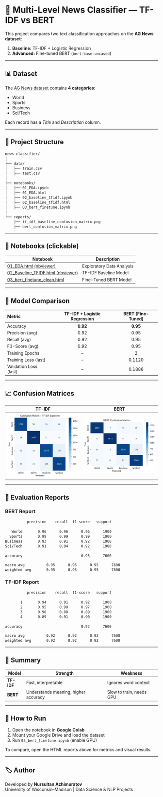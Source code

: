# 📰 Multi-Level News Classifier — TF-IDF vs BERT

This project compares two text classification approaches on the **AG News dataset**:
1. **Baseline:** TF-IDF + Logistic Regression  
2. **Advanced:** Fine-tuned BERT (`bert-base-uncased`)  

---

## 📊 Dataset
The [AG News dataset](https://www.kaggle.com/datasets/amananandrai/ag-news-classification-dataset) contains **4 categories**:
- World  
- Sports  
- Business  
- Sci/Tech  

Each record has a *Title* and *Description* column.

---

## 📁 Project Structure

```
news-classifier/
│
├── data/
│   ├── train.csv
│   ├── test.csv
│
├── notebooks/
│   ├── 01_EDA.ipynb
│   ├── 01_EDA.html
│   ├── 02_baseline_tfidf.ipynb
│   ├── 02_baseline_tfidf.html
│   ├── 03_bert_finetune.ipynb
│
└── reports/
    ├── tf_idf_baseline_confusion_matrix.png
    ├── bert_confusion_matrix.png
```

---


## 📘 Notebooks (clickable)

| Notebook | Description |
|-----------|--------------|
| [01_EDA.html (nbviewer)](https://nbviewer.org/github/drnursultan/news-classifier-tfidf-bert/blob/main/notebooks/01_EDA.html) | Exploratory Data Analysis |
| [02_Baseline_TFIDF.html (nbviewer)](https://nbviewer.org/github/drnursultan/news-classifier-tfidf-bert/blob/main/notebooks/02_baseline_tfidf.html) | TF-IDF Baseline Model |
| [03_bert_finetune_clean.html](notebooks/03_bert_finetune_clean.html) | Fine-Tuned BERT Model |

---

## 🧠 Model Comparison

| Metric | TF-IDF + Logistic Regression | BERT (Fine-Tuned) |
|:-------|:-----------------------------:|:-----------------:|
| Accuracy | **0.92** | **0.95** |
| Precision (avg) | 0.92 | 0.95 |
| Recall (avg) | 0.92 | 0.95 |
| F1-Score (avg) | 0.92 | 0.95 |
| Training Epochs | – | 2 |
| Training Loss (last) | – | 0.1120 |
| Validation Loss (last) | – | 0.1886 |

---

## 📈 Confusion Matrices

| TF-IDF | BERT |
|:------:|:----:|
| ![TF-IDF Confusion Matrix](reports/tf_idf_baseline_confusion_matrix.png) | ![BERT Confusion Matrix](reports/bert_confusion_matrix.png) |

---

## 🧩 Evaluation Reports

### BERT Report
```
          precision    recall  f1-score   support

   World       0.96      0.96      0.96      1900
  Sports       0.99      0.99      0.99      1900
Business       0.93      0.91      0.92      1900
Sci/Tech       0.91      0.94      0.92      1900

accuracy                           0.95      7600
```

```
macro avg          0.95      0.95      0.95      7600
weighted avg       0.95      0.95      0.95      7600
```
### TF-IDF Report

```
          precision    recall  f1-score   support

       1       0.94      0.91      0.92      1900
       2       0.95      0.98      0.97      1900
       3       0.90      0.88      0.89      1900
       4       0.89      0.91      0.90      1900

accuracy                           0.92      7600
```

```
macro avg          0.92      0.92      0.92      7600
weighted avg       0.92      0.92      0.92      7600
````
---

## 🧠 Summary

| Model | Strength | Weakness |
|--------|-----------|-----------|
| **TF-IDF** | Fast, interpretable | Ignores word context |
| **BERT** | Understands meaning, higher accuracy | Slow to train, needs GPU |

---

## 🚀 How to Run

1. Open the notebook in **Google Colab**  
2. Mount your Google Drive and load the dataset  
3. Run `03_bert_finetune.ipynb` (enable GPU)  

To compare, open the HTML reports above for metrics and visual results.

---

## 🏷️ Author
Developed by **Nursultan Azhimuratov**  
University of Wisconsin–Madison | Data Science & NLP Projects
